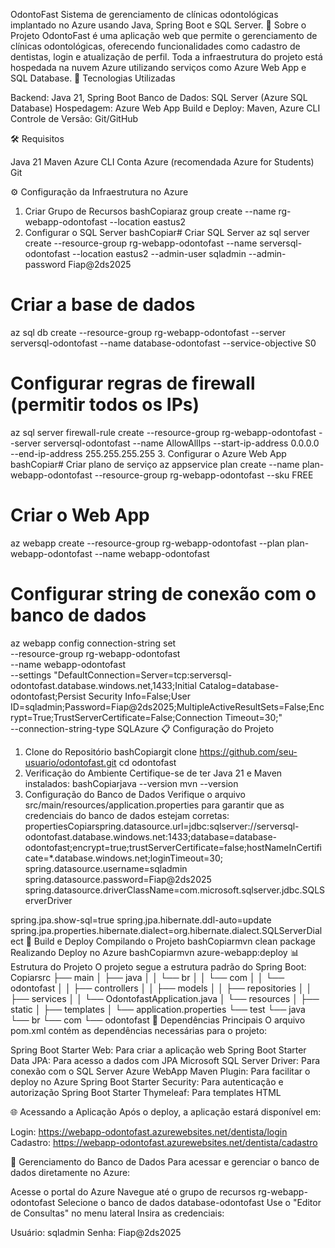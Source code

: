 OdontoFast
Sistema de gerenciamento de clínicas odontológicas implantado no Azure usando Java, Spring Boot e SQL Server.
🦷 Sobre o Projeto
OdontoFast é uma aplicação web que permite o gerenciamento de clínicas odontológicas, oferecendo funcionalidades como cadastro de dentistas, login e atualização de perfil. Toda a infraestrutura do projeto está hospedada na nuvem Azure utilizando serviços como Azure Web App e SQL Database.
🚀 Tecnologias Utilizadas

Backend: Java 21, Spring Boot
Banco de Dados: SQL Server (Azure SQL Database)
Hospedagem: Azure Web App
Build e Deploy: Maven, Azure CLI
Controle de Versão: Git/GitHub

🛠️ Requisitos

Java 21
Maven
Azure CLI
Conta Azure (recomendada Azure for Students)
Git

⚙️ Configuração da Infraestrutura no Azure
1. Criar Grupo de Recursos
bashCopiaraz group create --name rg-webapp-odontofast --location eastus2
2. Configurar o SQL Server
bashCopiar# Criar SQL Server
az sql server create --resource-group rg-webapp-odontofast --name serversql-odontofast --location eastus2 --admin-user sqladmin --admin-password Fiap@2ds2025

# Criar a base de dados
az sql db create --resource-group rg-webapp-odontofast --server serversql-odontofast --name database-odontofast --service-objective S0

# Configurar regras de firewall (permitir todos os IPs)
az sql server firewall-rule create --resource-group rg-webapp-odontofast --server serversql-odontofast --name AllowAllIps --start-ip-address 0.0.0.0 --end-ip-address 255.255.255.255
3. Configurar o Azure Web App
bashCopiar# Criar plano de serviço
az appservice plan create --name plan-webapp-odontofast --resource-group rg-webapp-odontofast --sku FREE

# Criar o Web App
az webapp create --resource-group rg-webapp-odontofast --plan plan-webapp-odontofast --name webapp-odontofast

# Configurar string de conexão com o banco de dados
az webapp config connection-string set \
    --resource-group rg-webapp-odontofast \
    --name webapp-odontofast \
    --settings "DefaultConnection=Server=tcp:serversql-odontofast.database.windows.net,1433;Initial Catalog=database-odontofast;Persist Security Info=False;User ID=sqladmin;Password=Fiap@2ds2025;MultipleActiveResultSets=False;Encrypt=True;TrustServerCertificate=False;Connection Timeout=30;" \
    --connection-string-type SQLAzure
📋 Configuração do Projeto
1. Clone do Repositório
bashCopiargit clone https://github.com/seu-usuario/odontofast.git
cd odontofast
2. Verificação do Ambiente
Certifique-se de ter Java 21 e Maven instalados:
bashCopiarjava --version
mvn --version
3. Configuração do Banco de Dados
Verifique o arquivo src/main/resources/application.properties para garantir que as credenciais do banco de dados estejam corretas:
propertiesCopiarspring.datasource.url=jdbc:sqlserver://serversql-odontofast.database.windows.net:1433;database=database-odontofast;encrypt=true;trustServerCertificate=false;hostNameInCertificate=*.database.windows.net;loginTimeout=30;
spring.datasource.username=sqladmin
spring.datasource.password=Fiap@2ds2025
spring.datasource.driverClassName=com.microsoft.sqlserver.jdbc.SQLServerDriver

spring.jpa.show-sql=true
spring.jpa.hibernate.ddl-auto=update
spring.jpa.properties.hibernate.dialect=org.hibernate.dialect.SQLServerDialect
🚀 Build e Deploy
Compilando o Projeto
bashCopiarmvn clean package
Realizando Deploy no Azure
bashCopiarmvn azure-webapp:deploy
📊 Estrutura do Projeto
O projeto segue a estrutura padrão do Spring Boot:
Copiarsrc
├── main
│   ├── java
│   │   └── br
│   │       └── com
│   │           └── odontofast
│   │               ├── controllers
│   │               ├── models
│   │               ├── repositories
│   │               ├── services
│   │               └── OdontofastApplication.java
│   └── resources
│       ├── static
│       ├── templates
│       └── application.properties
└── test
    └── java
        └── br
            └── com
                └── odontofast
🔌 Dependências Principais
O arquivo pom.xml contém as dependências necessárias para o projeto:

Spring Boot Starter Web: Para criar a aplicação web
Spring Boot Starter Data JPA: Para acesso a dados com JPA
Microsoft SQL Server Driver: Para conexão com o SQL Server
Azure WebApp Maven Plugin: Para facilitar o deploy no Azure
Spring Boot Starter Security: Para autenticação e autorização
Spring Boot Starter Thymeleaf: Para templates HTML

🌐 Acessando a Aplicação
Após o deploy, a aplicação estará disponível em:

Login: https://webapp-odontofast.azurewebsites.net/dentista/login
Cadastro: https://webapp-odontofast.azurewebsites.net/dentista/cadastro

📝 Gerenciamento do Banco de Dados
Para acessar e gerenciar o banco de dados diretamente no Azure:

Acesse o portal do Azure
Navegue até o grupo de recursos rg-webapp-odontofast
Selecione o banco de dados database-odontofast
Use o "Editor de Consultas" no menu lateral
Insira as credenciais:

Usuário: sqladmin
Senha: Fiap@2ds2025
